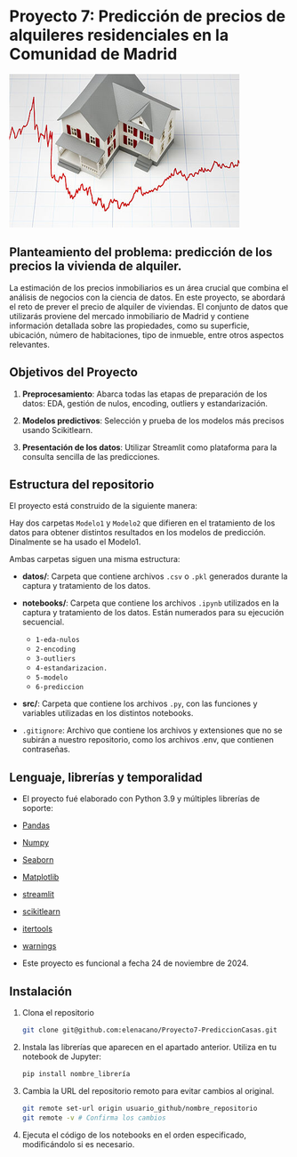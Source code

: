 # Proyecto 7: Predicción de precios de alquileres residenciales en la Comunidad de Madrid

![imagen](imagenes/portada.jpg)


## Planteamiento del problema: **predicción de los precios la vivienda de alquiler.**

La estimación de los precios inmobiliarios es un área crucial que combina el análisis de negocios con la ciencia de datos. En este proyecto, se abordará el reto de prever el precio de alquiler de viviendas. El conjunto de datos que utilizarás proviene del mercado inmobiliario de Madrid y contiene información detallada sobre las propiedades, como su superficie, ubicación, número de habitaciones, tipo de inmueble, entre otros aspectos relevantes.


## Objetivos del Proyecto

1. **Preprocesamiento**: Abarca todas las etapas de preparación de los datos: EDA, gestión de nulos, encoding, outliers y estandarización.

2. **Modelos predictivos**: Selección y prueba de los modelos más precisos usando Scikitlearn.

3. **Presentación de los datos**: Utilizar Streamlit como plataforma para la consulta sencilla de las predicciones.


## Estructura del repositorio

El proyecto está construido de la siguiente manera:

Hay dos carpetas `Modelo1` y `Modelo2` que difieren en el tratamiento de los datos para obtener distintos resultados en los modelos de predicción. Dinalmente se ha usado el Modelo1.

Ambas carpetas siguen una misma estructura:

- **datos/**: Carpeta que contiene archivos `.csv` o `.pkl` generados durante la captura y tratamiento de los datos.

- **notebooks/**: Carpeta que contiene los archivos `.ipynb` utilizados en la captura y tratamiento de los datos. Están numerados para su ejecución secuencial.
  - `1-eda-nulos`
  - `2-encoding`
  - `3-outliers`
  - `4-estandarizacion.`
  - `5-modelo`
  - `6-prediccion`

- **src/**: Carpeta que contiene los archivos `.py`, con las funciones y variables utilizadas en los distintos notebooks.

- `.gitignore`: Archivo que contiene los archivos y extensiones que no se subirán a nuestro repositorio, como los archivos .env, que contienen contraseñas.


## Lenguaje, librerías y temporalidad
- El proyecto fué elaborado con Python 3.9 y múltiples librerías de soporte:

- [Pandas](https://pandas.pydata.org/docs/)
- [Numpy](https://numpy.org/doc/)
- [Seaborn](https://seaborn.pydata.org)
- [Matplotlib](https://matplotlib.org/stable/index.html)
- [streamlit](https://docs.streamlit.io)
- [scikitlearn](https://scikit-learn.org/stable/)
- [itertools](https://docs.python.org/3/library/itertools.html)
- [warnings](https://docs.python.org/3/library/warnings.html)


- Este proyecto es funcional a fecha 24 de noviembre de 2024.


## Instalación

1. Clona el repositorio
   ```sh
   git clone git@github.com:elenacano/Proyecto7-PrediccionCasas.git
   ```

2. Instala las librerías que aparecen en el apartado anterior. Utiliza en tu notebook de Jupyter:
   ```sh
   pip install nombre_librería
   ```

3. Cambia la URL del repositorio remoto para evitar cambios al original.
   ```sh
   git remote set-url origin usuario_github/nombre_repositorio
   git remote -v # Confirma los cambios
   ```

4. Ejecuta el código de los notebooks en el orden especificado, modificándolo si es necesario.

